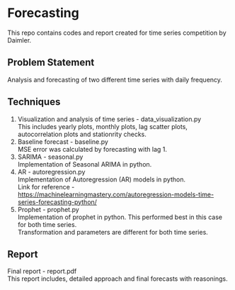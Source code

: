 # Forecasting
This repo contains codes and report created for time series competition by Daimler.  

## Problem Statement
Analysis and forecasting of two different time series with daily frequency.  

## Techniques
1. Visualization and analysis of time series - data_visualization.py    
    This includes yearly plots, monthly plots, lag scatter plots, autocorrelation plots and stationrity checks.  
2. Baseline forecast - baseline.py      
    MSE error was calculated by forecasting with lag 1.  
3. SARIMA - seasonal.py  
    Implementation of Seasonal ARIMA in python.  
4. AR - autoregression.py  
    Implementation of Autoregression (AR) models in python.  
    Link for reference - https://machinelearningmastery.com/autoregression-models-time-series-forecasting-python/  
5. Prophet - prophet.py  
    Implementation of prophet in python. This performed best in this case for both time series.  
    Transformation and parameters are different for both time series.  
    
## Report
Final report - report.pdf  
This report includes, detailed approach and final forecasts with reasonings.
